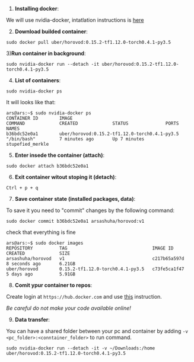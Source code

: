 1) **Installing docker**: 

We will use nvidia-docker, intatlation instructions is [here](https://github.com/NVIDIA/nvidia-docker#ubuntu-140416041804-debian-jessiestretch)

2) **Download builded container**:

```sudo docker pull uber/horovod:0.15.2-tf1.12.0-torch0.4.1-py3.5```

3)**Run container in background**: 

```sudo nvidia-docker run --detach -it uber/horovod:0.15.2-tf1.12.0-torch0.4.1-py3.5```

4) **List of containers**:

```sudo nvidia-docker ps```

It will looks like that:

```
ars@ars:~$ sudo nvidia-docker ps
CONTAINER ID        IMAGE                                           COMMAND             CREATED             STATUS              PORTS               NAMES
b36bdc52e0a1        uber/horovod:0.15.2-tf1.12.0-torch0.4.1-py3.5   "/bin/bash"         7 minutes ago       Up 7 minutes                            stupefied_merkle
```

5) **Enter insede the container (attach)**:

```
sudo docker attach b36bdc52e0a1
```

6) **Exit container witout stoping it (detach)**: 

```
Ctrl + p + q
```

7) **Save container state (installed packages, data)**:

To save it you need to "commit" changes by the following command:

```
sudo docker commit b36bdc52e0a1 arsashuha/horovod:v1
```

check that everything is fine

```
ars@ars:~$ sudo docker images
REPOSITORY          TAG                                IMAGE ID            CREATED             SIZE
arsashuha/horovod   v1                                 c217b65a597d        8 seconds ago       6.21GB
uber/horovod        0.15.2-tf1.12.0-torch0.4.1-py3.5   c73fe5ca1f47        5 days ago          5.91GB
```

8) **Comit ypur container to repos**:

Create login at ```https://hub.docker.com``` and use [this](https://ropenscilabs.github.io/r-docker-tutorial/04-Dockerhub.html) instruction. 

_Be careful do not make your code available online!_

9) **Data transfer**:

You can have a shared folder between your pc and container by adding ```-v <pc_folder>:<conntainer_folder>``` to run command.

```sudo nvidia-docker run --detach -it -v ~/Downloads:/home uber/horovod:0.15.2-tf1.12.0-torch0.4.1-py3.5```